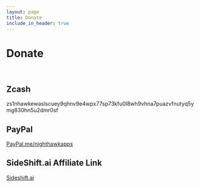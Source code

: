 ```yaml
---
layout: page
title: Donate
include_in_header: true
---
```


# Donate

<br>

## **Zcash**
zs1nhawkewaslscuey9qhnv9e4wpx77sp73kfu0l8wh9vhna7puazvfnutyq5ymg830hn5u2dmr0sf

## **PayPal**
[PayPal.me/nighthawkapps](https://www.paypal.me/nighthawkapps)

## **SideShift.ai Affiliate Link**
[Sideshift.ai](https://sideshift.ai/a/EqcQp4iUM)

<br>